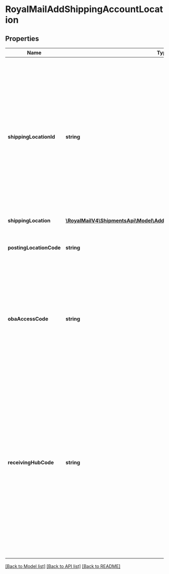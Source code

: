 # RoyalMailAddShippingAccountLocation

## Properties
Name | Type | Description | Notes
------------ | ------------- | ------------- | -------------
**shippingLocationId** | **string** | Shipping Location Identifier &lt;br /&gt;PRO SHIPPING Shipping Location Id(assigned by PRO SHIPPING) or Alias(assigned by you). &lt;br /&gt; &lt;br /&gt;Link an existing location to this account. &lt;br /&gt;Either a Shipping Location Id must be provided, or the details of a new shipping location provided. | [optional] 
**shippingLocation** | [**\RoyalMailV4\ShipmentsApi\Model\AddShippingAccountLocationNewLocation**](AddShippingAccountLocationNewLocation.md) |  | [optional] 
**postingLocationCode** | **string** | Posting Location Code &lt;br /&gt;The number assigned to this Location by Royal Mail. | 
**obaAccessCode** | **string** | OBA Access Code &lt;br /&gt;A password for the account to access the OBA services. &lt;br /&gt;A Royal Mail shipping account cannot be active unless the OBA Access code has been provided. | [optional] 
**receivingHubCode** | **string** | Receiving Hub Code &lt;br /&gt;Receiving Hub/Regional Distribution Center used for this Shipping Location. &lt;br /&gt;Must be an existing receiving hub code. &lt;br /&gt;Please refer to Royal Mail ReceivingHubs for a list of possible receiving hubs. &lt;br /&gt;If the receiving hub is not provided, we will match it to the one that corresponds to the postcode of the location&#x27;s address. | [optional] 

[[Back to Model list]](../../README.md#documentation-for-models) [[Back to API list]](../../README.md#documentation-for-api-endpoints) [[Back to README]](../../README.md)

